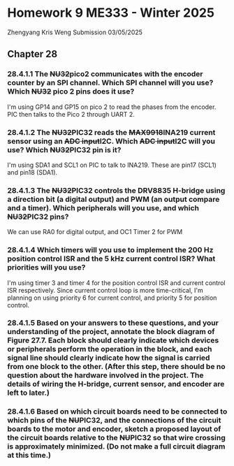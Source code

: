 # Homework 9 ME333 - Winter 2025
Zhengyang Kris Weng Submission 03/05/2025

## Chapter 28
### 28.4.1.1 The ~~NU32~~pico2 communicates with the encoder counter by an SPI channel. Which SPI channel will you use? Which ~~NU32~~ pico 2 pins does it use?
I'm using GP14 and GP15 on pico 2 to read the phases from the encoder. PIC then talks to the Pico 2 through UART 2.

### 28.4.1.2 The ~~NU32~~PIC32 reads the ~~MAX9918~~INA219 current sensor using an ~~ADC input~~I2C. Which ~~ADC input~~I2C will you use? Which ~~NU32~~PIC32 pin is it?
I'm using SDA1 and SCL1 on PIC to talk to INA219. These are pin17 (SCL1) and pin18 (SDA1).

### 28.4.1.3 The ~~NU32~~PIC32 controls the DRV8835 H-bridge using a direction bit (a digital output) and PWM (an output compare and a timer). Which peripherals will you use, and which ~~NU32~~PIC32 pins?

We can use RA0 for digital output, and OC1 Timer 2 for PWM

### 28.4.1.4 Which timers will you use to implement the 200 Hz position control ISR and the 5 kHz current control ISR? What priorities will you use?

I'm using timer 3 and timer 4 for the position control ISR and current control ISR respectively. Since current control loop is more time-critical, I'm planning on using priority 6 for current control, and priority 5 for position control.

### 28.4.1.5 Based on your answers to these questions, and your understanding of the project, annotate the block diagram of Figure 27.7. Each block should clearly indicate which devices or peripherals perform the operation in the block, and each signal line should clearly indicate how the signal is carried from one block to the other. (After this step, there should be no question about the hardware involved in the project. The details of wiring the H-bridge, current sensor, and encoder are left to later.)

### 28.4.1.6 Based on which circuit boards need to be connected to which pins of the ~~NU~~PIC32, and the connections of the circuit boards to the motor and encoder, sketch a proposed layout of the circuit boards relative to the ~~NU~~PIC32 so that wire crossing is approximately minimized. (Do not make a full circuit diagram at this time.)


